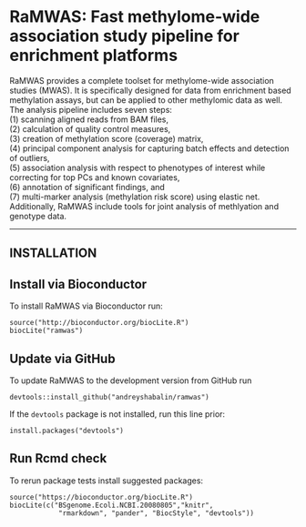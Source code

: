 # RaMWAS: Fast methylome-wide association study pipeline for enrichment platforms

RaMWAS provides a complete toolset for 
    methylome-wide association studies (MWAS).
    It is specifically designed for data from 
    enrichment based methylation assays,
    but can be applied to other methylomic data as well.
    The analysis pipeline includes seven steps:  
    (1) scanning aligned reads from BAM files,  
    (2) calculation of quality control measures,  
    (3) creation of methylation score (coverage) matrix,  
    (4) principal component analysis for capturing batch effects
    and detection of outliers,  
    (5) association analysis with respect to phenotypes of interest
    while correcting for top PCs and known covariates,  
    (6) annotation of significant findings, and  
    (7) multi-marker analysis (methylation risk score) using elastic net.  
    Additionally, RaMWAS include tools for joint analysis of methlyation and
    genotype data.
    
------------
INSTALLATION
------------

## Install via Bioconductor

To install RaMWAS via Bioconductor run:

```
source("http://bioconductor.org/biocLite.R")
biocLite("ramwas")
```

## Update via GitHub

To update RaMWAS to the development version from GitHub run

```
devtools::install_github("andreyshabalin/ramwas")
```

If the `devtools` package is not installed, run this line prior:

```
install.packages("devtools")
```

## Run Rcmd check

To rerun package tests install suggested packages:

```
source("https://bioconductor.org/biocLite.R")
biocLite(c("BSgenome.Ecoli.NCBI.20080805","knitr", 
            "rmarkdown", "pander", "BiocStyle", "devtools"))
```
